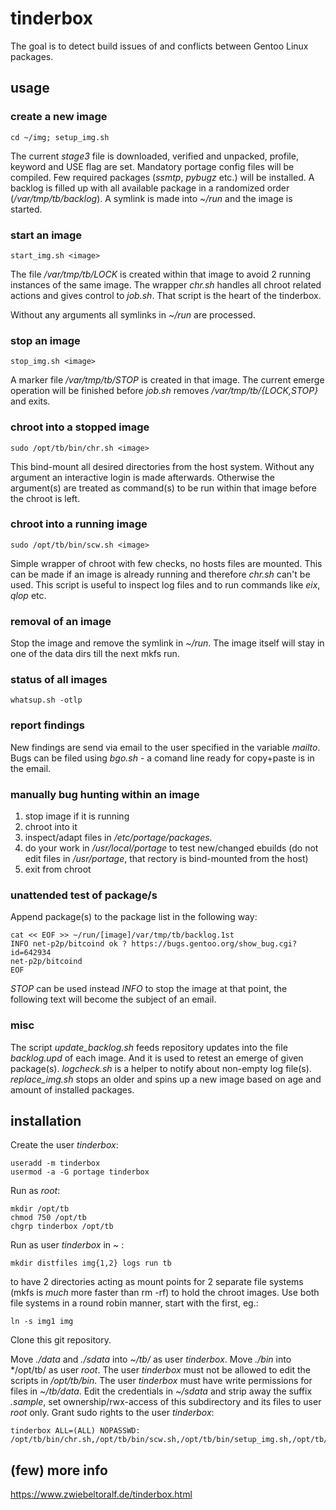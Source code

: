 # tinderbox
The goal is to detect build issues of and conflicts between Gentoo Linux packages.

## usage
### create a new image

    cd ~/img; setup_img.sh

The current *stage3* file is downloaded, verified and unpacked, profile, keyword and USE flag are set.
Mandatory portage config files will be compiled.
Few required packages (*ssmtp*, *pybugz* etc.) will be installed.
A backlog is filled up with all available package in a randomized order (*/var/tmp/tb/backlog*).
A symlink is made into *~/run* and the image is started.

### start an image
    
    start_img.sh <image>

The file */var/tmp/tb/LOCK* is created within that image to avoid 2 running instances of the same image.
The wrapper *chr.sh* handles all chroot related actions and gives control to *job.sh*.
That script is the heart of the tinderbox.

Without any arguments all symlinks in *~/run* are processed.

### stop an image

    stop_img.sh <image>

A marker file */var/tmp/tb/STOP* is created in that image.
The current emerge operation will be finished before *job.sh* removes */var/tmp/tb/{LOCK,STOP}* and exits.

### chroot into a stopped image
    
    sudo /opt/tb/bin/chr.sh <image>

This bind-mount all desired directories from the host system. Without any argument an interactive login is made afterwards. Otherwise the argument(s) are treated as command(s) to be run within that image before the chroot is left.

### chroot into a running image
    
    sudo /opt/tb/bin/scw.sh <image>

Simple wrapper of chroot with few checks, no hosts files are mounted. This can be made if an image is already running and therefore *chr.sh* can't be used. This script is useful to inspect log files and to run commands like *eix*, *qlop* etc.

### removal of an image
Stop the image and remove the symlink in *~/run*.
The image itself will stay in one of the data dirs till the next mkfs run.

### status of all images

    whatsup.sh -otlp

### report findings
New findings are send via email to the user specified in the variable *mailto*.
Bugs can be filed using *bgo.sh* - a comand line ready for copy+paste is in the email.

### manually bug hunting within an image
1. stop image if it is running
2. chroot into it
3. inspect/adapt files in */etc/portage/packages.*
4. do your work in */usr/local/portage* to test new/changed ebuilds (do not edit files in */usr/portage*, that rectory is bind-mounted from the host)
5. exit from chroot

### unattended test of package/s
Append package(s) to the package list in the following way:
    
    cat << EOF >> ~/run/[image]/var/tmp/tb/backlog.1st
    INFO net-p2p/bitcoind ok ? https://bugs.gentoo.org/show_bug.cgi?id=642934
    net-p2p/bitcoind
    EOF

*STOP* can be used instead *INFO* to stop the image at that point, the following text will become the subject of an email.

### misc
The script *update_backlog.sh* feeds repository updates into the file *backlog.upd* of each image.
And it is used to retest an emerge of given package(s).
*logcheck.sh* is a helper to notify about non-empty log file(s).
*replace_img.sh* stops an older and spins up a new image based on age and amount of installed packages.

## installation
Create the user *tinderbox*:

    useradd -m tinderbox
    usermod -a -G portage tinderbox

Run as *root*:

    mkdir /opt/tb
    chmod 750 /opt/tb
    chgrp tinderbox /opt/tb

Run as user *tinderbox* in ~ :

    mkdir distfiles img{1,2} logs run tb

to have 2 directories acting as mount points for 2 separate file systems (mkfs is *much* more faster than rm -rf) to hold the chroot images. Use both file systems in a round robin manner, start with the first, eg.:

    ln -s img1 img

Clone this git repository.

Move *./data* and *./sdata* into *~/tb/* as user *tinderbox*.
Move *./bin* into */opt/tb/ as user *root*.
The user *tinderbox* must not be allowed to edit the scripts in */opt/tb/bin*.
The user *tinderbox* must have write permissions for files in *~/tb/data*.
Edit the credentials in *~/sdata* and strip away the suffix *.sample*, set ownership/rwx-access of this subdirectory and its files to user *root* only.
Grant sudo rights to the user *tinderbox*:

    tinderbox ALL=(ALL) NOPASSWD: /opt/tb/bin/chr.sh,/opt/tb/bin/scw.sh,/opt/tb/bin/setup_img.sh,/opt/tb/bin/sync_repo.sh

## (few) more info
https://www.zwiebeltoralf.de/tinderbox.html
